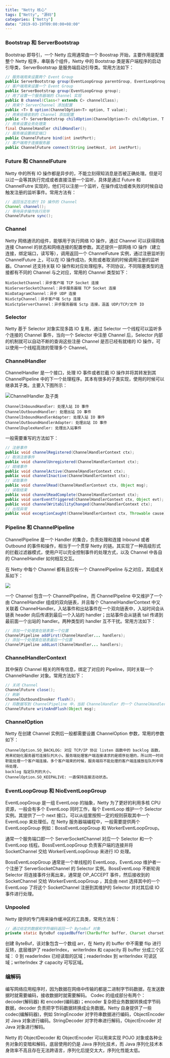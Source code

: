 ```yaml
---
title: "Netty 核心"
tags: ["Netty", "源码"]
categories: ["Netty"]
date: "2019-03-19T09:00:00+08:00"
---
```


### Bootstrap 和 ServerBootstrap

Bootstrap 即导引，一个 Netty 应用通常由一个 Boostrap 开始，主要作用是配置整个 Netty 程序，串联各个组件，Netty 中的 Bootstrap 类是客户端程序的启动引导类，ServerBootstrap 是服务端启动引导类。常用方法如下：

```java
// 服务端用来设置两个 Event Group
public ServerBootstrap group(EventLoopGroup parentGroup, EventLoopGroup childGroup);
// 客户端用来设置一个 Event Group
public ServerBootstrap group(EventLoopGroup group);
// 用了设置一个服务器端的 Channel 实现
public B channel(Class<? extends C> channelClass);
// 用来个 ServerChannel 添加配置
public <T> B option(ChannelOption<T> option, T value);
// 用来给接收到的 Channel 添加配置
public <T> ServerBootstrap childOption(ChannelOption<T> childOption, T value);
// 用来设置业务处理类
final ChannelHandler childHandler();
// 服务端设置绑定端口
public ChannelFuture bind(int inetPort);
// 客户端用于连接服务器
public ChannelFuture connect(String inetHost, int inetPort);
```

### Future 和 ChannelFuture

Netty 中的所有 IO 操作都是异步的，不能立刻得知消息是否被正确处理。但是可以过一会等其执行完成或者直接注册一个监听，具体是通过 Future 和 ChannelFutre 实现的，他们可以注册一个监听，在操作成功或者失败的时候自动触发注册的监听事件。常用方法有：

```java
// 返回当正在进行 IO 操作的 Channel
Channel channel();
// 等待异步操作执行完毕
ChannelFuture sync();
```

### Channel

Netty 网络通讯的组件，能够用于执行网络 IO 操作，通过 Channel 可以获得网络连接 Channel 的状态和网络连接的配置参数。其还提供一部网络 IO 操作（建立连接，绑定端口，读写等），调用返回一个 ChannelFuture  实例，通过注册监听到 ChannelFuture 上，可以在 IO 操作成功，失败或者取消的时候调用注册的监听器。Channel 还支持关联 IO 操作和对应处理程序。不同协议，不同阻塞类型的连接都有不同的 Channel 与之对应，常用的 Channel 类型如下：

```
NioSocketChannel：异步客户端 TCP Socket 连接
NioServerSocketChannel：异步服务器端 TCP Socket 连接
NioDatagramChannel：异步 UDP 连接
NioSctpChannel：异步客户端 Sctp 连接
NioSctpServerChannel：异步服务器端 Sctp 连接，涵盖 UDP/TCP/文件 IO
```

### Selector

Netty  基于 Selector 对象实现多路 IO 复用，通过 Selector 一个线程可以监听多个连接的 Channel 事件，当向一个 Selector 中注册 Channel 后，Selector 内部的机制就可以自动不断的查询这些注册 Channel 是否已经有就绪的 IO 操作，可以使用一个线程高效的管理多个 Channel。

### ChannelHandler

ChannelHandler 是一个接口，处理 IO 事件或者拦截 IO 操作并将其转发到其 ChannelPipeline 中的下一个处理程序。其本有很多的子类实现，使用的时候可以继承其子类。主要入下图所示：

![ChannelHandler 及子类](http://img.programya.com/20200118084724.png)

```
ChannelInboundHandler: 处理入站 IO 事件
ChannelOutboundHandler: 处理出站 IO 事件
ChannelInboundHandlerAdapter: 处理入站 IO 事件
ChannelOutboundHandlerAdapter: 处理出站 IO 事件
ChannelDuplexHandler: 处理出入站事件
```

一般需要重写的方法如下：

```java
// 注册事件
public void channelRegistered(ChannelHandlerContext ctx);
// 取消注册事件
public void channelUnregistered(ChannelHandlerContext ctx);
// 就绪事件
public void channelActive(ChannelHandlerContext ctx);
public void channelInactive(ChannelHandlerContext ctx);
// 读取事件
public void channelRead(ChannelHandlerContext ctx, Object msg);
// 读取结束
public void channelReadComplete(ChannelHandlerContext ctx);
public void userEventTriggered(ChannelHandlerContext ctx, Object evt);
public void channelWritabilityChanged(ChannelHandlerContext ctx);
// 出现异常
public void exceptionCaught(ChannelHandlerContext ctx, Throwable cause);
```

### Pipeline 和 ChannelPipeline

ChannelPipeline 是一个 Handler 的集合，负责处理和连接 Inbound 或者 Outbound 的事件和操作，相当于一个贯穿 Netty 的链。其实现了一种高级形式的拦截过滤器模式，使用户可以完全控制事件的处理方式，以及 Channel 中各自的 ChannelHandler 如何相互交互。

在 Netty 中每个 Channel 都有且仅有一个 ChannelPipeline 与之对应，其组成关系如下：

![](http://img.programya.com/20200118092350.png)

一个 Channel 包含一个 ChannelPipeline，而 ChannelPipeline 中又维护了一个由 ChannelHandler 组成的双向链表，并且每个 ChannelHandlerContext 中又关联着 ChannelHandler。入站事件和出站事件在一个双向链表中，入站时间会从链表 header 向后传递到最后一个入站的 handler；出站事件会从链表 tail 传递到最前面一个出站的 handler。两种类型的 handler 互不干扰。常用方法如下：

```java
// 添加一个处理类在链表第一个位置
ChannelPipeline addFirst(ChannelHandler... handlers);
// 添加一个处理类在链表最后一个位置
ChannelPipeline addLast(ChannelHandler... handlers);
```

### ChannelHandlerContext

其中保存 Channel 相关的所有信息，绑定了对应的 Pipeline，同时关联一个 ChannelHandler 对象。常用方法如下：

```java
// 关闭 Channel
ChannelFuture close();
// 刷新
ChannelOutboundInvoker flush();
// 将数据写到 ChannelPipeline 中，当前 ChannelHandler 的一个 ChannelHandler 开始处理
ChannelFuture writeAndFlush(Object msg);
```

### ChannelOption

Netty 在创建 Channel 实例后一般都需要设置 ChannelOption 参数，常用的参数如下：

```
ChannelOption.SO_BACKLOG: 对应 TCP/IP 协议 listen 函数中的 backlog 函数，
用来初始化服务器可连接队列大小。服务端处理客户端连接请求的是顺序处理的，所以同一时间
职能处理一个客户端连接。多个客户端来的时候，服务端将不能处理的客户端连接放在队列中等待处理，
backlog 指定队列的大小。
ChannelOption.SO_KEEPALIVE: 一直保持连接活动状态。
```

### EventLoopGroup 和 NioEventLoopGroup

EventLoopGroup 是一组 EventLoop 的抽象，Netty 为了更好的利用多核 CPU 资源，一般会有多个 EventLoop 同时工作，每个 EventLoop 维护一个 Selector 实例。其提供了一个 next 接口，可以从组里按照一定的规则获取其中一个 EventLoop 来处理任。在 Netty 服务器端编程中，一般需要提供两个 EventLoopGroup 例如：BossEventLoopGroup 和 WorkerEventLoopGroup。

通常一个服务端口即一个 ServerSocketChannel 对应一个 Selector 和一个 EventLoop 线程。BossEventLoopGroup 负责客户端的连接并将 SocketChannel 交给 WorkerEventLoopGroup 来进行 IO 处理。

BossEventLoopGroup 通常是一个单线程的 EventLoop，EventLoop 维护者一个注册了 ServerSocketChannel 的 Selector 实例。BossEventLoop 不断轮询 Selector 将连接事件分离出来，通常是 OP_ACCEPT 事件，然后接收到的 SocketChannel 交给 WorkerEventLoopGroup ，其会由 next 选择其中的一个 EventLoop 了将这个 SocketChannel 注册到其维护的 Selector 并对其后续 IO 事件进行处理。

### Unpooled 

Netty 提供的专门用来操作缓冲区的工具类，常用方法有：

```java
// 通过给定的数据和字符编码返回一个 ByteBuf 对象
private static ByteBuf copiedBuffer(CharBuffer buffer, Charset charset);
```

创建 ByteBuf，该对象包含一个数组 arr，在 Netty 的 buffer 中不需要 flip 进行反转，底层维护了 readerIndex， writerIndex 和 capacity 将 buffer 分成三个区域： 0 到 readerIndex 已经读取的区域；readerIndex  到 writerIndex 可读区域；writerIndex 才 capacity 可写区域。

### 编解码

编写网络应用程序时，因为数据在网络中传输的都是二进制字节码数据，在发送数据时就需要编码，接收数据时就需要解码。 Codec 的组成部分有两个：decoder(解码器) 和 encoder(编码器)；encoder 复杂把业务数据转换成字节码数据，decoder 负责把字节码数据转换成业务数据。Netty 自身提供了一些 codec(编解码器)，例如 StringEncoder 对字符串数据进行编码，ObjectEncoder 对 Java 对象进行编码。StringDecoder 对字符串进行解码，ObjectEncoder 对 Java 对象进行解码。

Netty 的 ObjectDecoder 和 ObjectEncoder 可以用来实现 POJO 对象或各种业务对象的变暗和解码，底层使用的仍是 Java 序列化技术，而 Java 序列化技术本身效率不高且存在无法跨语言，序列化后提交太大，序列化性能太低。

